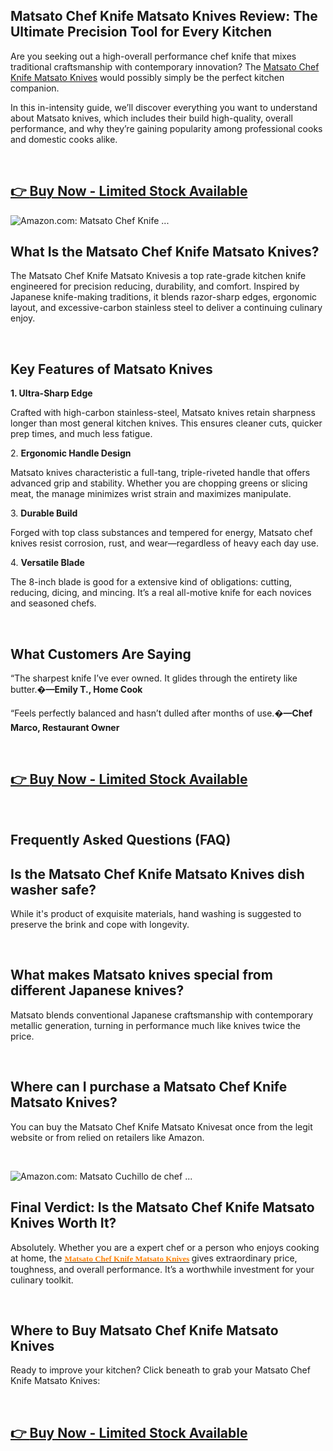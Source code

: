 <h2><strong>Matsato Chef Knife Matsato Knives Review: The Ultimate Precision Tool for Every Kitchen</strong></h2>
<p>Are you seeking out a high-overall performance chef knife that mixes traditional craftsmanship with contemporary innovation? The <a href="https://timesfiver.com/p8y0">Matsato Chef Knife Matsato Knives</a> would possibly simply be the perfect kitchen companion.</p>
<p>In this in-intensity guide, we&rsquo;ll discover everything you want to understand about Matsato knives, which includes their build high-quality, overall performance, and why they&rsquo;re gaining popularity among professional cooks and domestic cooks alike.</p>
<p>&nbsp;</p>
<h2><a href="https://timesfiver.com/p8y0">👉 <strong>Buy Now - Limited Stock Available</strong></a></h2>
<p><img src="https://m.media-amazon.com/images/I/710cU%2Bur2YL._AC_UF894%2C1000_QL80_.jpg" alt="Amazon.com: Matsato Chef Knife ..." /></p>
<h2><strong>What Is the Matsato Chef Knife Matsato Knives?</strong></h2>
<p>The Matsato Chef Knife Matsato Knivesis a top rate-grade kitchen knife engineered for precision reducing, durability, and comfort. Inspired by Japanese knife-making traditions, it blends razor-sharp edges, ergonomic layout, and excessive-carbon stainless steel to deliver a continuing culinary enjoy.</p>
<p>&nbsp;</p>
<h2><strong>Key Features of Matsato Knives</strong></h2>
<p><strong>1. Ultra-Sharp Edge</strong></p>
<p>Crafted with high-carbon stainless-steel, Matsato knives retain sharpness longer than most general kitchen knives. This ensures cleaner cuts, quicker prep times, and much less fatigue.</p>
<p>2. <strong>Ergonomic Handle Design</strong></p>
<p>Matsato knives characteristic a full-tang, triple-riveted handle that offers advanced grip and stability. Whether you are chopping greens or slicing meat, the manage minimizes wrist strain and maximizes manipulate.</p>
<p>3. <strong>Durable Build</strong></p>
<p>Forged with top class substances and tempered for energy, Matsato chef knives resist corrosion, rust, and wear&mdash;regardless of heavy each day use.</p>
<p>4. <strong>Versatile Blade</strong></p>
<p>The 8-inch blade is good for a extensive kind of obligations: cutting, reducing, dicing, and mincing. It&rsquo;s a real all-motive knife for each novices and seasoned chefs.</p>
<p>&nbsp;</p>
<h2><strong>What Customers Are Saying</strong></h2>
<p>&ldquo;The sharpest knife I&rsquo;ve ever owned. It glides through the entirety like butter.�<strong>&mdash;Emily T., Home Cook</strong></p>
<p>&ldquo;Feels perfectly balanced and hasn&rsquo;t dulled after months of use.�<strong>&mdash;Chef Marco, Restaurant Owner</strong></p>
<p>&nbsp;</p>
<h2><a href="https://timesfiver.com/p8y0">👉 <strong>Buy Now - Limited Stock Available</strong></a></h2>
<p>&nbsp;</p>
<h2><strong>Frequently Asked Questions (FAQ)</strong></h2>
<h2><strong>Is the Matsato Chef Knife Matsato Knives dish washer safe?</strong></h2>
<p>While it's product of exquisite materials, hand washing is suggested to preserve the brink and cope with longevity.</p>
<p>&nbsp;</p>
<h2><strong>What makes Matsato knives special from different Japanese knives?</strong></h2>
<p>Matsato blends conventional Japanese craftsmanship with contemporary metallic generation, turning in performance much like knives twice the price.</p>
<p>&nbsp;</p>
<h2><strong>Where can I purchase a Matsato Chef Knife Matsato Knives?</strong></h2>
<p>You can buy the Matsato Chef Knife Matsato Knivesat once from the legit website or from relied on retailers like Amazon.</p>
<p>&nbsp;</p>
<p><img src="https://m.media-amazon.com/images/I/81Z714F0qSL._AC_UF894%2C1000_QL80_.jpg" alt="Amazon.com: Matsato Cuchillo de chef ..." /></p>
<h2><strong>Final Verdict: Is the Matsato Chef Knife Matsato Knives Worth It?</strong></h2>
<p>Absolutely. Whether you are a expert chef or a person who enjoys cooking at home, the&nbsp;<span style="color: #1c1c1c;"><span style="font-family: Cambria, serif;"><span style="font-size: small;"><strong><a href="https://timesfiver.com/p8y0"><span style="color: #ff8000;">Matsato Chef Knife Matsato Knives</span></a>&nbsp;</strong></span></span></span>gives extraordinary price, toughness, and overall performance. It&rsquo;s a worthwhile investment for your culinary toolkit.</p>
<p>&nbsp;</p>
<h2><strong>Where to Buy Matsato Chef Knife Matsato Knives</strong></h2>
<p>Ready to improve your kitchen? Click beneath to grab your Matsato Chef Knife Matsato Knives:</p>
<p>&nbsp;</p>
<h2><a href="https://timesfiver.com/p8y0">👉 <strong>Buy Now - Limited Stock Available</strong></a></h2>
